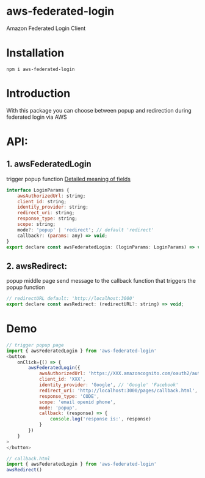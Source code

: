 # aws-federated-login

Amazon Federated Login Client

# Installation

```
npm i aws-federated-login
```

# Introduction

With this package you can choose between popup and redirection during federated login via AWS

# API:

## 1. awsFederatedLogin

trigger popup function
[Detailed meaning of fields](https://docs.aws.amazon.com/cognito/latest/developerguide/authorization-endpoint.html)

```js
interface LoginParams {
    awsAuthorizedUrl: string;
    client_id: string;
    identity_provider: string;
    redirect_uri: string;
    response_type: string;
    scope: string;
    mode?: 'popup' | 'redirect'; // default 'redirect'
    callback?: (params: any) => void;
}
export declare const awsFederatedLogin: (loginParams: LoginParams) => void;
```

## 2. awsRedirect:

popup middle page send message to the callback function that triggers the popup function

```js
// redirectURL default: 'http://localhost:3000'
export declare const awsRedirect: (redirectURL?: string) => void;
```

# Demo

```js
// trigger popup page
import { awsFederatedLogin } from 'aws-federated-login'
<button
    onClick={() => {
        awsFederatedLogin({
            awsAuthorizedUrl: 'https://XXX.amazoncognito.com/oauth2/authorize',
            client_id: 'XXX',
            identity_provider: 'Google', // 'Google' 'Facebook'
            redirect_uri: 'http://localhost:3000/pages/callback.html',
            response_type: 'CODE',
            scope: 'email openid phone',
            mode: 'popup',
            callback: (response) => {
                console.log('response is:', response)
            }
        })
    }
>
</button>

```

```js
// callback.html
import { awsFederatedLogin } from 'aws-federated-login'
awsRedirect()
```

